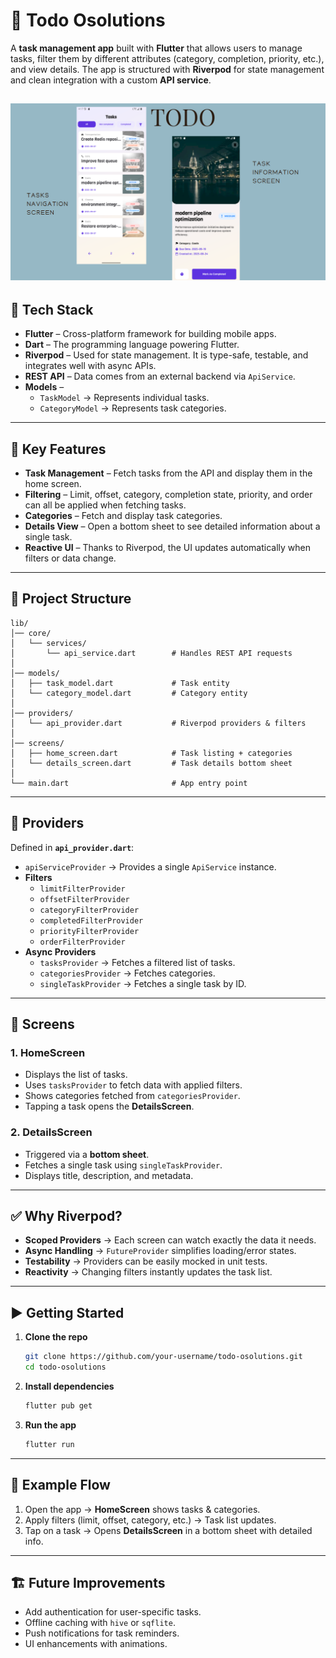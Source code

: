 # 📝 Todo Osolutions  

A **task management app** built with **Flutter** that allows users to manage tasks, filter them by different attributes (category, completion, priority, etc.), and view details. The app is structured with **Riverpod** for state management and clean integration with a custom **API service**.  

![App Screenshot](image.png)
---

## 🚀 Tech Stack  

- **Flutter** – Cross-platform framework for building mobile apps.  
- **Dart** – The programming language powering Flutter.  
- **Riverpod** – Used for state management. It is type-safe, testable, and integrates well with async APIs.  
- **REST API** – Data comes from an external backend via `ApiService`.  
- **Models** –  
  - `TaskModel` → Represents individual tasks.  
  - `CategoryModel` → Represents task categories.  

---

## 🧩 Key Features  

- **Task Management** – Fetch tasks from the API and display them in the home screen.  
- **Filtering** – Limit, offset, category, completion state, priority, and order can all be applied when fetching tasks.  
- **Categories** – Fetch and display task categories.  
- **Details View** – Open a bottom sheet to see detailed information about a single task.  
- **Reactive UI** – Thanks to Riverpod, the UI updates automatically when filters or data change.  

---

## 📂 Project Structure  

```
lib/
│── core/
│   └── services/
│       └── api_service.dart        # Handles REST API requests
│
│── models/
│   ├── task_model.dart             # Task entity
│   └── category_model.dart         # Category entity
│
│── providers/
│   └── api_provider.dart           # Riverpod providers & filters
│
│── screens/
│   ├── home_screen.dart            # Task listing + categories
│   └── details_screen.dart         # Task details bottom sheet
│
└── main.dart                       # App entry point
```

---

## 🔧 Providers  

Defined in **`api_provider.dart`**:  

- `apiServiceProvider` → Provides a single `ApiService` instance.  
- **Filters**  
  - `limitFilterProvider`  
  - `offsetFilterProvider`  
  - `categoryFilterProvider`  
  - `completedFilterProvider`  
  - `priorityFilterProvider`  
  - `orderFilterProvider`  
- **Async Providers**  
  - `tasksProvider` → Fetches a filtered list of tasks.  
  - `categoriesProvider` → Fetches categories.  
  - `singleTaskProvider` → Fetches a single task by ID.  

---

## 📱 Screens  

### 1. **HomeScreen**  
- Displays the list of tasks.  
- Uses `tasksProvider` to fetch data with applied filters.  
- Shows categories fetched from `categoriesProvider`.  
- Tapping a task opens the **DetailsScreen**.  

### 2. **DetailsScreen**  
- Triggered via a **bottom sheet**.  
- Fetches a single task using `singleTaskProvider`.  
- Displays title, description, and metadata.  

---

## ✅ Why Riverpod?  

- **Scoped Providers** → Each screen can watch exactly the data it needs.  
- **Async Handling** → `FutureProvider` simplifies loading/error states.  
- **Testability** → Providers can be easily mocked in unit tests.  
- **Reactivity** → Changing filters instantly updates the task list.  

---

## ▶️ Getting Started  

1. **Clone the repo**  
   ```bash
   git clone https://github.com/your-username/todo-osolutions.git
   cd todo-osolutions
   ```

2. **Install dependencies**  
   ```bash
   flutter pub get
   ```

3. **Run the app**  
   ```bash
   flutter run
   ```

---

## 📌 Example Flow  

1. Open the app → **HomeScreen** shows tasks & categories.  
2. Apply filters (limit, offset, category, etc.) → Task list updates.  
3. Tap on a task → Opens **DetailsScreen** in a bottom sheet with detailed info.  

---

## 🏗️ Future Improvements  

- Add authentication for user-specific tasks.  
- Offline caching with `hive` or `sqflite`.  
- Push notifications for task reminders.  
- UI enhancements with animations.  
